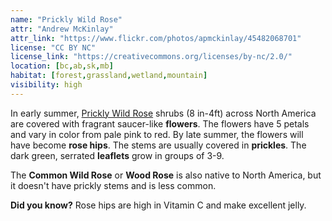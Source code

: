 ```yaml
---
name: "Prickly Wild Rose"
attr: "Andrew McKinlay"
attr_link: "https://www.flickr.com/photos/apmckinlay/45482068701"
license: "CC BY NC"
license_link: "https://creativecommons.org/licenses/by-nc/2.0/"
location: [bc,ab,sk,mb]
habitat: [forest,grassland,wetland,mountain]
visibility: high
---
```

In early summer, [Prickly Wild Rose](/plants/pricrose/) shrubs (8 in-4ft) across North America are covered with fragrant saucer-like **flowers**. The flowers have 5 petals and vary in color from pale pink to red. By late summer, the flowers will have become **rose hips**. The stems are usually covered in **prickles**. The dark green, serrated **leaflets** grow in groups of 3-9.

The **Common Wild Rose** or **Wood Rose** is also native to North America, but it doesn't have prickly stems and is less common.

**Did you know?** Rose hips are high in Vitamin C and make excellent jelly.
